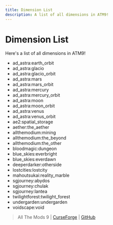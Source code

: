 ```yaml
---
title: Dimension List
description: A list of all dimensions in ATM9!
---
```


# Dimension List

Here's a list of all dimensions in ATM9!

- ad_astra:earth_orbit
- ad_astra:glacio
- ad_astra:glacio_orbit
- ad_astra:mars
- ad_astra:mars_orbit
- ad_astra:mercury
- ad_astra:mercury_orbit
- ad_astra:moon
- ad_astra:moon_orbit
- ad_astra:venus
- ad_astra:venus_orbit
- ae2:spatial_storage
- aether:the_aether
- allthemodium:mining
- allthemodium:the_beyond
- allthemodium:the_other
- bloodmagic:dungeon
- blue_skies:everbright
- blue_skies:everdawn
- deeperdarker:otherside
- lostcities:lostcity
- mahoutsukai:reality_marble
- sgjourney:abydos
- sgjourney:chulak
- sgjourney:lantea
- twilightforest:twilight_forest
- undergarden:undergarden
- voidscape:void 

> All The Mods 9 | [CurseForge](https://legacy.curseforge.com/minecraft/modpacks/all-the-mods-9) | [GitHub](https://github.com/AllTheMods/ATM-9)
